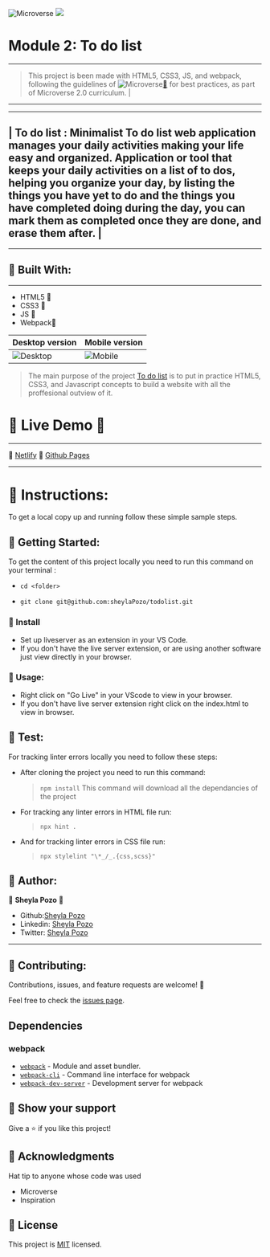 ![Microverse](https://img.shields.io/badge/Microverse-blueviolet) ![](https://img.shields.io/github/followers/sheylaPozo?style=social)

# Module 2: To do list
---
> This project is been made with HTML5, CSS3, JS, and webpack, following the guidelines of 
![Microverse](https://img.shields.io/badge/Microverse2.0-blueviolet)[🔗](https://www.microverse.org/) for best practices, as part of Microverse 2.0 curriculum. |
---

   --------------------------- 
   |    To do list :   Minimalist To do list web application manages your daily activities making your life easy and     organized. Application or tool that keeps your daily activities on a list of to dos, helping you   organize your day, by listing the things you have yet to do and the things you have completed doing during the day, you can mark them as completed once they are done, and erase them after.        |
   ----------------------------

-----------------------------------------------------------------------------------------------------

## 🤍 Built With:

---

- HTML5  🤍
- CSS3   🤍
- JS     🤍
- Webpack🤍

Desktop version      | Mobile version
-------------------- | ----------------------
![Desktop](https://user-images.githubusercontent.com/54015740/126842893-37737ecf-05ce-4278-9de5-044f2fb97b04.jpg)  |  ![Mobile](https://user-images.githubusercontent.com/54015740/132259466-52956dc8-121d-403e-a1af-43c7582bce3b.png)


>The main purpose of the project [To do list](https://sheytodolist.netlify.app/) is to put in practice HTML5, CSS3, and Javascript concepts to build a website with all the proffesional outview of it.

# 🤍 Live Demo 🤍
---

🤍 [Netlify](https://sheytodolist.netlify.app/) 
🤍 [Github Pages](https://sheylapozo.github.io/todolist/) 

---

# 🤍 Instructions:

To get a local copy up and running follow these simple sample steps.

## 🤍 Getting Started:

To get the content of this project locally you need to run this command on your terminal :

 - ` cd <folder> `

- ` git clone git@github.com:sheylaPozo/todolist.git `

### 🤍 Install

- Set up liveserver as an extension in your VS Code.
- If you don't have the live server extension, or are using another software just view directly in your browser.

### 🤍 Usage:

- Right click on "Go Live" in your VScode to view in your browser.
- If you don't have live server extension right click on the index.html to view in browser.

## 🤍 Test:

For tracking linter errors locally you need to follow these steps:

- After cloning the project you need to run this command:

  > `npm install`
  > This command will download all the dependancies of the project

- For tracking any linter errors in HTML file run:

  > `npx hint .`

- And for tracking linter errors in CSS file run:
  > `npx stylelint "\*_/_.{css,scss}"`


## 🤍 Author:

👤 **Sheyla Pozo** 🤍


- Github:[Sheyla Pozo](https://github.com/sheylaPozo)
- Linkedin: [Sheyla Pozo](https://www.linkedin.com/in/sheypozo/)
- Twitter: [Sheyla Pozo](https://twitter.com/sheyPozo)

---

## 🤝 Contributing:

Contributions, issues, and feature requests are welcome! 🤍


Feel free to check the [issues page](https://github.com/sheylapozo/todolist/issues).

## Dependencies

### webpack

- [`webpack`](https://github.com/webpack/webpack) - Module and asset bundler.
- [`webpack-cli`](https://github.com/webpack/webpack-cli) - Command line interface for webpack
- [`webpack-dev-server`](https://github.com/webpack/webpack-dev-server) - Development server for webpack

## 🤍 Show your support

Give a ⭐️ if you like this project!

## 🤍 Acknowledgments

Hat tip to anyone whose code was used
- Microverse
- Inspiration

## 📝 License

This project is [MIT](./LICENSE.md) licensed.

